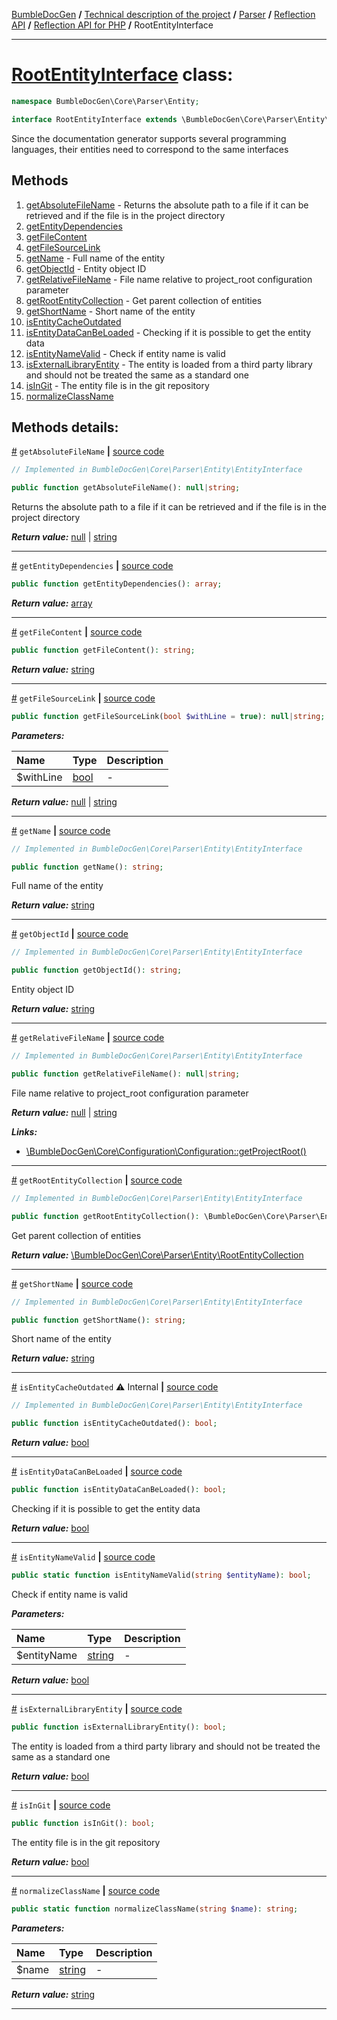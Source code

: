 [BumbleDocGen](../../../../../README.md) **/**
[Technical description of the project](../../../../readme.md) **/**
[Parser](../../../readme.md) **/**
[Reflection API](../../readme.md) **/**
[Reflection API for PHP](../readme.md) **/**
RootEntityInterface

---


# [RootEntityInterface](https://github.com/bumble-tech/bumble-doc-gen/blob/master/src/Core/Parser/Entity/RootEntityInterface.php#L11) class:

```php
namespace BumbleDocGen\Core\Parser\Entity;

interface RootEntityInterface extends \BumbleDocGen\Core\Parser\Entity\EntityInterface
```
Since the documentation generator supports several programming languages,
their entities need to correspond to the same interfaces

## Methods

1. [getAbsoluteFileName](#mgetabsolutefilename) - Returns the absolute path to a file if it can be retrieved and if the file is in the project directory
1. [getEntityDependencies](#mgetentitydependencies) 
1. [getFileContent](#mgetfilecontent) 
1. [getFileSourceLink](#mgetfilesourcelink) 
1. [getName](#mgetname) - Full name of the entity
1. [getObjectId](#mgetobjectid) - Entity object ID
1. [getRelativeFileName](#mgetrelativefilename) - File name relative to project_root configuration parameter
1. [getRootEntityCollection](#mgetrootentitycollection) - Get parent collection of entities
1. [getShortName](#mgetshortname) - Short name of the entity
1. [isEntityCacheOutdated](#misentitycacheoutdated) 
1. [isEntityDataCanBeLoaded](#misentitydatacanbeloaded) - Checking if it is possible to get the entity data
1. [isEntityNameValid](#misentitynamevalid) - Check if entity name is valid
1. [isExternalLibraryEntity](#misexternallibraryentity) - The entity is loaded from a third party library and should not be treated the same as a standard one
1. [isInGit](#misingit) - The entity file is in the git repository
1. [normalizeClassName](#mnormalizeclassname) 

## Methods details:

<a name="mgetabsolutefilename" href="#mgetabsolutefilename">#</a> `getAbsoluteFileName`  **|** [source code](https://github.com/bumble-tech/bumble-doc-gen/blob/master/src/Core/Parser/Entity/EntityInterface.php#L53)
```php
// Implemented in BumbleDocGen\Core\Parser\Entity\EntityInterface

public function getAbsoluteFileName(): null|string;
```
Returns the absolute path to a file if it can be retrieved and if the file is in the project directory

***Return value:*** [null](https://www.php.net/manual/en/language.types.null.php) | [string](https://www.php.net/manual/en/language.types.string.php)

---

<a name="mgetentitydependencies" href="#mgetentitydependencies">#</a> `getEntityDependencies`  **|** [source code](https://github.com/bumble-tech/bumble-doc-gen/blob/master/src/Core/Parser/Entity/RootEntityInterface.php#L33)
```php
public function getEntityDependencies(): array;
```

***Return value:*** [array](https://www.php.net/manual/en/language.types.array.php)

---

<a name="mgetfilecontent" href="#mgetfilecontent">#</a> `getFileContent`  **|** [source code](https://github.com/bumble-tech/bumble-doc-gen/blob/master/src/Core/Parser/Entity/RootEntityInterface.php#L40)
```php
public function getFileContent(): string;
```

***Return value:*** [string](https://www.php.net/manual/en/language.types.string.php)

---

<a name="mgetfilesourcelink" href="#mgetfilesourcelink">#</a> `getFileSourceLink`  **|** [source code](https://github.com/bumble-tech/bumble-doc-gen/blob/master/src/Core/Parser/Entity/RootEntityInterface.php#L42)
```php
public function getFileSourceLink(bool $withLine = true): null|string;
```

***Parameters:***

| Name | Type | Description |
|:-|:-|:-|
$withLine | [bool](https://www.php.net/manual/en/language.types.boolean.php) | - |

***Return value:*** [null](https://www.php.net/manual/en/language.types.null.php) | [string](https://www.php.net/manual/en/language.types.string.php)

---

<a name="mgetname" href="#mgetname">#</a> `getName`  **|** [source code](https://github.com/bumble-tech/bumble-doc-gen/blob/master/src/Core/Parser/Entity/EntityInterface.php#L30)
```php
// Implemented in BumbleDocGen\Core\Parser\Entity\EntityInterface

public function getName(): string;
```
Full name of the entity

***Return value:*** [string](https://www.php.net/manual/en/language.types.string.php)

---

<a name="mgetobjectid" href="#mgetobjectid">#</a> `getObjectId`  **|** [source code](https://github.com/bumble-tech/bumble-doc-gen/blob/master/src/Core/Parser/Entity/EntityInterface.php#L16)
```php
// Implemented in BumbleDocGen\Core\Parser\Entity\EntityInterface

public function getObjectId(): string;
```
Entity object ID

***Return value:*** [string](https://www.php.net/manual/en/language.types.string.php)

---

<a name="mgetrelativefilename" href="#mgetrelativefilename">#</a> `getRelativeFileName`  **|** [source code](https://github.com/bumble-tech/bumble-doc-gen/blob/master/src/Core/Parser/Entity/EntityInterface.php#L46)
```php
// Implemented in BumbleDocGen\Core\Parser\Entity\EntityInterface

public function getRelativeFileName(): null|string;
```
File name relative to project_root configuration parameter

***Return value:*** [null](https://www.php.net/manual/en/language.types.null.php) | [string](https://www.php.net/manual/en/language.types.string.php)

***Links:***
- [\BumbleDocGen\Core\Configuration\Configuration::getProjectRoot()](/docs/tech/02_parser/reflectionApi/php/classes/Configuration.md#mgetprojectroot)

---

<a name="mgetrootentitycollection" href="#mgetrootentitycollection">#</a> `getRootEntityCollection`  **|** [source code](https://github.com/bumble-tech/bumble-doc-gen/blob/master/src/Core/Parser/Entity/EntityInterface.php#L23)
```php
// Implemented in BumbleDocGen\Core\Parser\Entity\EntityInterface

public function getRootEntityCollection(): \BumbleDocGen\Core\Parser\Entity\RootEntityCollection;
```
Get parent collection of entities

***Return value:*** [\BumbleDocGen\Core\Parser\Entity\RootEntityCollection](https://github.com/bumble-tech/bumble-doc-gen/blob/master/src/Core/Parser/Entity/RootEntityCollection.php)

---

<a name="mgetshortname" href="#mgetshortname">#</a> `getShortName`  **|** [source code](https://github.com/bumble-tech/bumble-doc-gen/blob/master/src/Core/Parser/Entity/EntityInterface.php#L37)
```php
// Implemented in BumbleDocGen\Core\Parser\Entity\EntityInterface

public function getShortName(): string;
```
Short name of the entity

***Return value:*** [string](https://www.php.net/manual/en/language.types.string.php)

---

<a name="misentitycacheoutdated" href="#misentitycacheoutdated">#</a> `isEntityCacheOutdated` ⚠️ Internal  **|** [source code](https://github.com/bumble-tech/bumble-doc-gen/blob/master/src/Core/Parser/Entity/EntityInterface.php#L58)
```php
// Implemented in BumbleDocGen\Core\Parser\Entity\EntityInterface

public function isEntityCacheOutdated(): bool;
```

***Return value:*** [bool](https://www.php.net/manual/en/language.types.boolean.php)

---

<a name="misentitydatacanbeloaded" href="#misentitydatacanbeloaded">#</a> `isEntityDataCanBeLoaded`  **|** [source code](https://github.com/bumble-tech/bumble-doc-gen/blob/master/src/Core/Parser/Entity/RootEntityInterface.php#L23)
```php
public function isEntityDataCanBeLoaded(): bool;
```
Checking if it is possible to get the entity data

***Return value:*** [bool](https://www.php.net/manual/en/language.types.boolean.php)

---

<a name="misentitynamevalid" href="#misentitynamevalid">#</a> `isEntityNameValid`  **|** [source code](https://github.com/bumble-tech/bumble-doc-gen/blob/master/src/Core/Parser/Entity/RootEntityInterface.php#L18)
```php
public static function isEntityNameValid(string $entityName): bool;
```
Check if entity name is valid

***Parameters:***

| Name | Type | Description |
|:-|:-|:-|
$entityName | [string](https://www.php.net/manual/en/language.types.string.php) | - |

***Return value:*** [bool](https://www.php.net/manual/en/language.types.boolean.php)

---

<a name="misexternallibraryentity" href="#misexternallibraryentity">#</a> `isExternalLibraryEntity`  **|** [source code](https://github.com/bumble-tech/bumble-doc-gen/blob/master/src/Core/Parser/Entity/RootEntityInterface.php#L28)
```php
public function isExternalLibraryEntity(): bool;
```
The entity is loaded from a third party library and should not be treated the same as a standard one

***Return value:*** [bool](https://www.php.net/manual/en/language.types.boolean.php)

---

<a name="misingit" href="#misingit">#</a> `isInGit`  **|** [source code](https://github.com/bumble-tech/bumble-doc-gen/blob/master/src/Core/Parser/Entity/RootEntityInterface.php#L38)
```php
public function isInGit(): bool;
```
The entity file is in the git repository

***Return value:*** [bool](https://www.php.net/manual/en/language.types.boolean.php)

---

<a name="mnormalizeclassname" href="#mnormalizeclassname">#</a> `normalizeClassName`  **|** [source code](https://github.com/bumble-tech/bumble-doc-gen/blob/master/src/Core/Parser/Entity/RootEntityInterface.php#L13)
```php
public static function normalizeClassName(string $name): string;
```

***Parameters:***

| Name | Type | Description |
|:-|:-|:-|
$name | [string](https://www.php.net/manual/en/language.types.string.php) | - |

***Return value:*** [string](https://www.php.net/manual/en/language.types.string.php)

---
